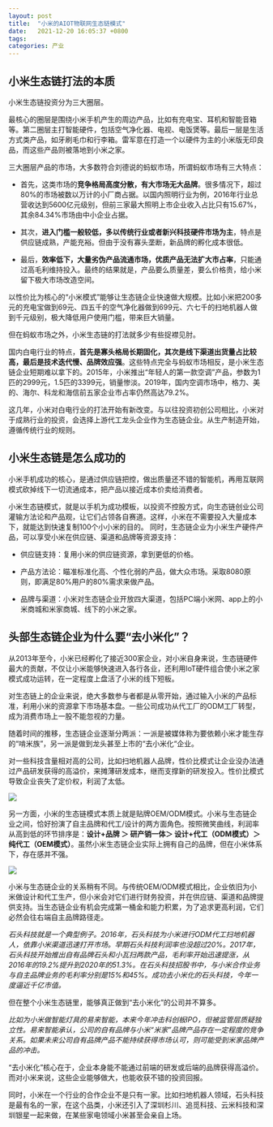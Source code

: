 ```yaml
---
layout: post
title:  "小米的AIOT物联网生态链模式"
date:   2021-12-20 16:05:37 +0800
tags:   
categories: 产业
---
```


## 小米生态链打法的本质

小米生态链投资分为三大圈层。

最核心的圈层是围绕小米手机产生的周边产品，比如有充电宝、耳机和智能音箱等。第二圈层主打智能硬件，包括空气净化器、电视、电饭煲等。最后一层是生活方式类产品，如牙刷毛巾和行李箱。雷军意在打造一个以硬件为主的小米版无印良品，而这些产品则被落地到小米之家。

三大圈层产品的市场，大多数符合刘德说的蚂蚁市场，所谓蚂蚁市场有三大特点：

+ 首先，这类市场的**竞争格局高度分散，有大市场无大品牌**。很多情况下，超过80%的市场被数以万计的小厂商占据。以国内照明行业为例，2016年行业总营收达到5600亿元级别，但前三家最大照明上市企业收入占比只有15.67%，其余84.34%市场由中小企业占据。

+ 其次，**进入门槛一般较低，多以传统行业或者新兴科技硬件市场为主**，特点是供应链成熟，产能充裕。但由于没有寡头垄断，新品牌的孵化成本很低。

+ 最后，**效率低下，大量劣伪产品流通市场，优质产品无法扩大市占率**，只能通过高毛利维持投入。最终的结果就是，产品要么质量差，要么价格贵，给小米留下极大市场改造空间。

以性价比为核心的“小米模式”能够让生态链企业快速做大规模。比如小米把200多元的充电宝做到69元、四五千的空气净化器做到699元、六七千的扫地机器人做到千元级别，极大降低用户使用门槛，带来巨大销量。

但在蚂蚁市场之外，小米生态链的打法就多少有些捉襟见肘。

国内白电行业的特点，**首先是寡头格局长期固化，其次是线下渠道出货量占比较高，最后是技术迭代慢、品牌效应强**。这些特点完全与蚂蚁市场相反，是小米生态链企业短期难以拿下的。2015年，小米推出“年轻人的第一款空调”产品，参数为1匹的2999元，1.5匹的3399元，销量惨淡。2019年，国内空调市场中，格力、美的、海尔、科龙和海信前五家企业市占率仍然高达79.2%。

这几年，小米对白电行业的打法开始有新改变。与以往投资初创公司相比，小米对于成熟行业的投资，会选择上游代工龙头企业作为生态链企业。从生产制造开始，遵循传统行业的规则。


## 小米生态链是怎么成功的

小米手机成功的核心，是通过供应链把控，做出质量还不错的智能机，再用互联网模式砍掉线下一切流通成本，把产品以接近成本价卖给消费者。

小米生态链模式，就是以手机为成功模板，以投资不控股方式，向生态链创业公司灌输方法论和产品观，让它们占领各自赛道。这样，小米在不需要投入大量成本下，就能达到快速复制100个小小米的目的。
同时，生态链企业为小米生产硬件产品，可以享受小米在供应链、渠道和品牌等资源支持：

+ 供应链支持：复用小米的供应链资源，拿到更低的价格。

+ 产品方法论：瞄准标准化高、个性化弱的产品，做大众市场。采取8080原则，即满足80%用户的80%需求来做产品。

+ 品牌与渠道：小米对生态链企业开放四大渠道，包括PC端小米网、app上的小米商城和米家商城、线下的小米之家。

## 头部生态链企业为什么要“去小米化”？

从2013年至今，小米已经孵化了接近300家企业，对小米自身来说，生态链硬件最大的贡献，不仅让小米能够快速进入各行各业，还利用IoT硬件组合使小米之家模式成功运转，在一定程度上盘活了小米的线下短板。

对生态链上的企业来说，绝大多数参与者都是从零开始，通过输入小米的产品标准，利用小米的资源拿下市场基本盘。一些公司成功从代工厂的ODM工厂转型，成为消费市场上一股不能忽视的力量。


随着时间的推移，生态链企业逐渐分两派：一派是被媒体称为要依赖小米才能生存的“啃米族”，另一派是做到龙头甚至上市的“去小米化“企业。

对一些科技含量相对高的公司，比如扫地机器人品牌，性价比模式让企业没办法通过产品研发获得的高溢价，来摊薄研发成本，继而支撑新的研发投入。性价比模式导致企业丧失了定价权，利润了太低。

![](https://github.com/zzyang/zzyang.github.io/blob/master/_posts/pic/202112201.png?raw=true)
 

另一方面，小米的生态链模式本质上就是贴牌OEM/ODM模式。小米与生态链企业之间，恰好扮演了自主品牌和代工/设计的两方面角色。按照微笑曲线，利润率从高到低的环节排序是：**设计+品牌 ＞ 研产销一体＞ 设计+代工（ODM模式）＞ 纯代工（OEM模式）**。虽然小米生态链企业实际上拥有自己的品牌，但在小米体系下，存在感并不强。

![](https://github.com/zzyang/zzyang.github.io/blob/master/_posts/pic/202112202.png?raw=true)


小米与生态链企业的关系稍有不同。与传统OEM/ODM模式相比，企业依旧为小米做设计和代工生产，但小米会对它们进行财务投资，并在供应链、渠道和品牌提供支持。当生态链企业有机会完成第一桶金和能力积累，为了追求更高利润，它们必然会往右端自主品牌路径走。

<i>石头科技就是一个典型例子。2016年，石头科技为小米进行ODM代工扫地机器人，依靠小米渠道迅速打开市场。早期石头科技利润率也没超过20%。2017年，石头科技开始推出自有品牌石头和小瓦扫两款产品，毛利率开始迅速提涨，从2016年的19.2%提升到2020年的51.3%。在石头科技招股书中，与小米合作业务与自主品牌业务的毛利率分别是15%和45%。成功去小米化的石头科技，今年一度逼近千亿市值。</i>

但在整个小米生态链里，能够真正做到“去小米化”的公司并不算多。

<i>比如为小米做智能灯具的易来智能，本来今年冲击科创板IPO，但被监管层质疑独立性。易来智能承认，公司的自有品牌与小米“米家”品牌产品存在一定程度的竞争关系。如果未来公司自有品牌产品不能持续获得市场认可，则可能受到米家品牌产品的冲击。</i>

“去小米化”核心在于，企业本身能不能通过前端的研发或后端的品牌获得高溢价。而对小米来说，这些企业能够做大，也能收获不错的投资回报。

同时，小米在一个行业的合作企业不是只有一家。比如扫地机器人领域，石头科技是最有名的一家，在这个品类，小米还引入了深圳杉川、追觅科技、云米科技和深圳银星一起来做，在某些家电领域小米甚至会亲自上场。
